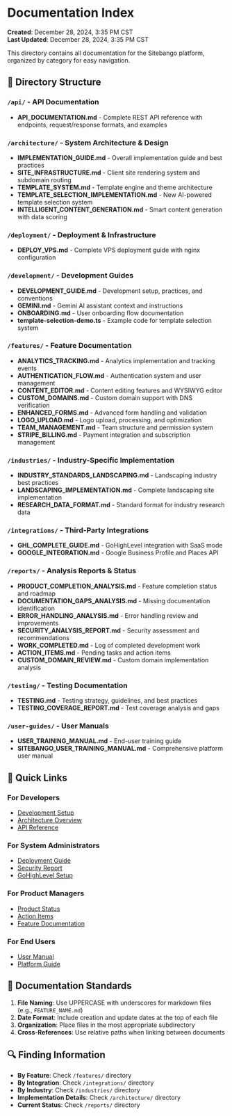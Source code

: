 # Documentation Index

**Created**: December 28, 2024, 3:35 PM CST  
**Last Updated**: December 28, 2024, 3:35 PM CST

This directory contains all documentation for the Sitebango platform, organized by category for easy navigation.

## 📁 Directory Structure

### `/api/` - API Documentation
- **API_DOCUMENTATION.md** - Complete REST API reference with endpoints, request/response formats, and examples

### `/architecture/` - System Architecture & Design
- **IMPLEMENTATION_GUIDE.md** - Overall implementation guide and best practices
- **SITE_INFRASTRUCTURE.md** - Client site rendering system and subdomain routing
- **TEMPLATE_SYSTEM.md** - Template engine and theme architecture
- **TEMPLATE_SELECTION_IMPLEMENTATION.md** - New AI-powered template selection system
- **INTELLIGENT_CONTENT_GENERATION.md** - Smart content generation with data scoring

### `/deployment/` - Deployment & Infrastructure
- **DEPLOY_VPS.md** - Complete VPS deployment guide with nginx configuration

### `/development/` - Development Guides
- **DEVELOPMENT_GUIDE.md** - Development setup, practices, and conventions
- **GEMINI.md** - Gemini AI assistant context and instructions
- **ONBOARDING.md** - User onboarding flow documentation
- **template-selection-demo.ts** - Example code for template selection system

### `/features/` - Feature Documentation
- **ANALYTICS_TRACKING.md** - Analytics implementation and tracking events
- **AUTHENTICATION_FLOW.md** - Authentication system and user management
- **CONTENT_EDITOR.md** - Content editing features and WYSIWYG editor
- **CUSTOM_DOMAINS.md** - Custom domain support with DNS verification
- **ENHANCED_FORMS.md** - Advanced form handling and validation
- **LOGO_UPLOAD.md** - Logo upload, processing, and optimization
- **TEAM_MANAGEMENT.md** - Team structure and permission system
- **STRIPE_BILLING.md** - Payment integration and subscription management

### `/industries/` - Industry-Specific Implementation
- **INDUSTRY_STANDARDS_LANDSCAPING.md** - Landscaping industry best practices
- **LANDSCAPING_IMPLEMENTATION.md** - Complete landscaping site implementation
- **RESEARCH_DATA_FORMAT.md** - Standard format for industry research data

### `/integrations/` - Third-Party Integrations
- **GHL_COMPLETE_GUIDE.md** - GoHighLevel integration with SaaS mode
- **GOOGLE_INTEGRATION.md** - Google Business Profile and Places API

### `/reports/` - Analysis Reports & Status
- **PRODUCT_COMPLETION_ANALYSIS.md** - Feature completion status and roadmap
- **DOCUMENTATION_GAPS_ANALYSIS.md** - Missing documentation identification
- **ERROR_HANDLING_ANALYSIS.md** - Error handling review and improvements
- **SECURITY_ANALYSIS_REPORT.md** - Security assessment and recommendations
- **WORK_COMPLETED.md** - Log of completed development work
- **ACTION_ITEMS.md** - Pending tasks and action items
- **CUSTOM_DOMAIN_REVIEW.md** - Custom domain implementation analysis

### `/testing/` - Testing Documentation
- **TESTING.md** - Testing strategy, guidelines, and best practices
- **TESTING_COVERAGE_REPORT.md** - Test coverage analysis and gaps

### `/user-guides/` - User Manuals
- **USER_TRAINING_MANUAL.md** - End-user training guide
- **SITEBANGO_USER_TRAINING_MANUAL.md** - Comprehensive platform user manual

## 🚀 Quick Links

### For Developers
- [Development Setup](/development/DEVELOPMENT_GUIDE.md)
- [Architecture Overview](/architecture/IMPLEMENTATION_GUIDE.md)
- [API Reference](/api/API_DOCUMENTATION.md)

### For System Administrators
- [Deployment Guide](/deployment/DEPLOY_VPS.md)
- [Security Report](/reports/SECURITY_ANALYSIS_REPORT.md)
- [GoHighLevel Setup](/integrations/GHL_COMPLETE_GUIDE.md)

### For Product Managers
- [Product Status](/reports/PRODUCT_COMPLETION_ANALYSIS.md)
- [Action Items](/reports/ACTION_ITEMS.md)
- [Feature Documentation](/features/)

### For End Users
- [User Manual](/user-guides/USER_TRAINING_MANUAL.md)
- [Platform Guide](/user-guides/SITEBANGO_USER_TRAINING_MANUAL.md)

## 📝 Documentation Standards

1. **File Naming**: Use UPPERCASE with underscores for markdown files (e.g., `FEATURE_NAME.md`)
2. **Date Format**: Include creation and update dates at the top of each file
3. **Organization**: Place files in the most appropriate subdirectory
4. **Cross-References**: Use relative paths when linking between documents

## 🔍 Finding Information

- **By Feature**: Check `/features/` directory
- **By Integration**: Check `/integrations/` directory
- **By Industry**: Check `/industries/` directory
- **Implementation Details**: Check `/architecture/` directory
- **Current Status**: Check `/reports/` directory
